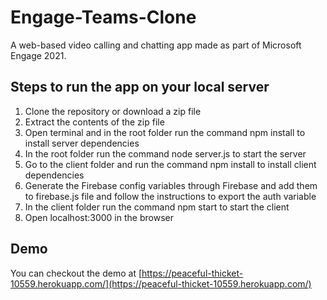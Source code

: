 # Engage-Teams-Clone
A web-based video calling and chatting app made as part of Microsoft Engage 2021.

## Steps to run the app on your local server
1. Clone the repository or download a zip file
2. Extract the contents of the zip file
3. Open terminal and in the root folder run the command npm install to install server dependencies
4. In the root folder run the command node server.js to start the server
5. Go to the client folder and run the command npm install to install client dependencies
6. Generate the Firebase config variables through Firebase and add them to firebase.js file and follow the instructions to export the auth variable
7. In the client folder run the command npm start to start the client
8. Open localhost:3000 in the browser

## Demo
You can checkout the demo at [https://peaceful-thicket-10559.herokuapp.com/](https://peaceful-thicket-10559.herokuapp.com/)
